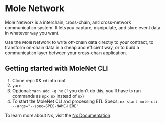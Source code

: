 # Mole Network

Mole Network is a interchain, cross-chain, and cross-network communication system. It lets you capture, manipulate, and store event data in whatever way you want.

Use the Mole Network to write off-chain data directly to your contract, to transform on-chain data in a cheap and efficient way, or to build a communication layer between your cross-chain application.

## Getting started with MoleNet CLI

1. Clone repo && `cd` into root
2. `yarn`
3. Optional: `yarn add -g nx` (if you don't do this, you'll have to run commands as `npx nx` instead of `nx`)
4. To start the MoleNet CLI and processing ETL Specs: `nx start mole-cli --args="--spec=SPEC-NAME-HERE"`

To learn more about Nx, visit the [Nx Documentation](https://nx.dev).

